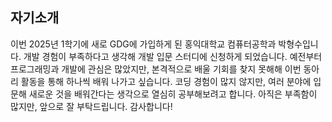 ## 자기소개

이번 2025년 1학기에 새로 GDG에 가입하게 된 홍익대학교 컴퓨터공학과 박형수입니다.
개발 경험이 부족하다고 생각해 개발 입문 스터디에 신청하게 되었습니다.
예전부터 프로그래밍과 개발에 관심은 많았지만, 본격적으로 배울 기회를 찾지 못해해 이번 동아리 활동을 통해 하나씩 배워 나가고 싶습니다.
코딩 경험이 많지 않지만, 여러 분야에 입문해 새로운 것을 배워간다는 생각으로 열심히 공부해보려고 합니다.
아직은 부족함이 많지만, 앞으로 잘 부탁드립니다. 감사합니다!